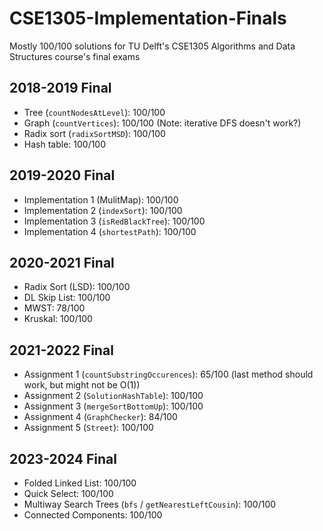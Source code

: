 # CSE1305-Implementation-Finals
Mostly 100/100 solutions for TU Delft's CSE1305 Algorithms and Data Structures course's final exams

## 2018-2019 Final
- Tree (`countNodesAtLevel`): 100/100
- Graph (`countVertices`): 100/100 (Note: iterative DFS doesn't work?)
- Radix sort (`radixSortMSD`): 100/100
- Hash table: 100/100

## 2019-2020 Final
- Implementation 1 (MulitMap): 100/100
- Implementation 2 (`indexSort`): 100/100
- Implementation 3 (`isRedBlackTree`): 100/100
- Implementation 4 (`shortestPath`): 100/100

## 2020-2021 Final
- Radix Sort (LSD): 100/100
- DL Skip List: 100/100
- MWST: 78/100
- Kruskal: 100/100

## 2021-2022 Final
- Assignment 1 (`countSubstringOccurences`): 65/100 (last method should work, but might not be O(1))
- Assignment 2 (`SolutionHashTable`): 100/100
- Assignment 3 (`mergeSortBottomUp`): 100/100
- Assignment 4 (`GraphChecker`): 84/100
- Assignment 5 (`Street`): 100/100

## 2023-2024 Final
- Folded Linked List: 100/100
- Quick Select: 100/100
- Multiway Search Trees (`bfs` / `getNearestLeftCousin`): 100/100
- Connected Components: 100/100
